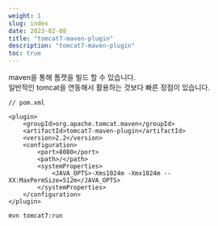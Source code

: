 ```yaml
---
weight: 1
slug: index
date: 2023-02-08
title: "tomcat7-maven-plugin"
description: "tomcat7-maven-plugin"
toc: true
---
```


maven을 통해 톰캣을 빌드 할 수 있습니다.
<br>일반적인 tomcat을 연동해서 활용하는 것보다 빠른 장점이 있습니다.

```
// pom.xml

<plugin>
    <groupId>org.apache.tomcat.maven</groupId>
    <artifactId>tomcat7-maven-plugin</artifactId>
    <version>2.2</version>
    <configuration>
        <port>8080</port>
        <path>/</path>
        <systemProperties>
            <JAVA_OPTS>-Xms1024m -Xmx1024m --XX:MaxPermSize=512m</JAVA_OPTS>
        </systemProperties>
    </configuration>
</plugin>
```

```
mvn tomcat7:run
```